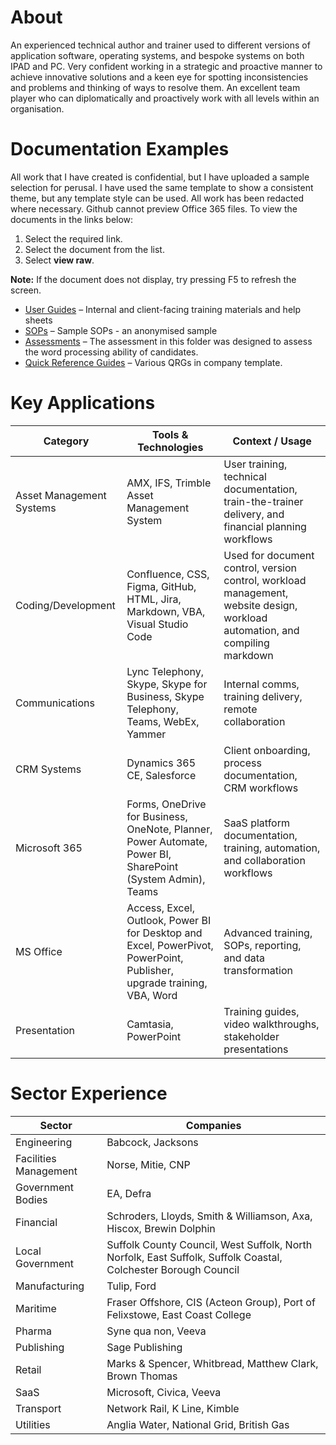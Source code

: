 # About
An experienced technical author and trainer used to different versions of application software, operating systems, and bespoke systems on both IPAD and PC.  Very confident working in a strategic and proactive manner to achieve innovative solutions and a keen eye for spotting inconsistencies and problems and thinking of ways to resolve them. An excellent team player who can diplomatically and proactively work with all levels within an organisation.

# Documentation Examples
All work that I have created is confidential, but I have uploaded a sample selection for perusal.  I have used the same template to show a consistent theme, but any template style can be used. All work has been redacted where necessary.
Github cannot preview Office 365 files.  To view the documents in the links below:

1. Select the required link.
1. Select the document from the list.
1. Select **view raw**.

**Note:** If the document does not display, try pressing F5 to refresh the screen.

- [User Guides](User%20Guides/) – Internal and client-facing training materials and help sheets
- [SOPs](SOPs/) – Sample SOPs - an anonymised sample
- [Assessments](Assessments/) – The assessment in this folder was designed to assess the word processing ability of candidates.
- [Quick Reference Guides](QRG/) – Various QRGs in company template.
  
# Key Applications
| Category                | Tools & Technologies                                                                                      | Context / Usage                                                                 |
|-------------------------|-----------------------------------------------------------------------------------------------------------|----------------------------------------------------------------------------------|
|Asset Management Systems| AMX, IFS, Trimble Asset Management System                                                                 | User training, technical documentation, train-the-trainer delivery, and financial planning workflows |
| Coding/Development      | Confluence, CSS, Figma, GitHub, HTML, Jira, Markdown, VBA, Visual Studio Code                            | Used for document control, version control, workload management, website design, workload automation, and compiling markdown |
| Communications          | Lync Telephony, Skype, Skype for Business, Skype Telephony, Teams, WebEx, Yammer                         | Internal comms, training delivery, remote collaboration                          |
| CRM Systems             | Dynamics 365 CE, Salesforce                                                                               | Client onboarding, process documentation, CRM workflows                         |
| Microsoft 365           | Forms, OneDrive for Business, OneNote, Planner, Power Automate, Power BI, SharePoint (System Admin), Teams | SaaS platform documentation, training, automation, and collaboration workflows   |
| MS Office               | Access, Excel, Outlook, Power BI for Desktop and Excel, PowerPivot, PowerPoint, Publisher, upgrade training, VBA, Word | Advanced training, SOPs, reporting, and data transformation                     |
| Presentation            | Camtasia, PowerPoint                                                                                      | Training guides, video walkthroughs, stakeholder presentations                   |

# Sector Experience
|Sector | Companies | 
|----------|----------|
|Engineering    | Babcock, Jacksons |
|Facilities Management | Norse, Mitie, CNP |
|Government Bodies|EA, Defra|
|Financial |Schroders, Lloyds, Smith & Williamson, Axa, Hiscox, Brewin Dolphin|
|Local Government|Suffolk County Council, West Suffolk, North Norfolk, East Suffolk, Suffolk Coastal, Colchester Borough Council|
|Manufacturing         | Tulip, Ford |
|Maritime |Fraser Offshore, CIS (Acteon Group), Port of Felixstowe, East Coast College |
|Pharma|Syne qua non, Veeva |
|Publishing|Sage Publishing
|Retail|Marks & Spencer, Whitbread, Matthew Clark, Brown Thomas|
|SaaS| Microsoft, Civica, Veeva|
|Transport|Network Rail, K Line, Kimble |
|Utilities |Anglia Water, National Grid, British Gas|






